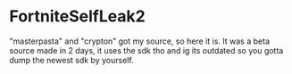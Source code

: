 # FortniteSelfLeak2
"masterpasta" and "crypton" got my source, so here it is.
It was a beta source made in 2 days, it uses the sdk tho and ig its outdated so you gotta dump the newest sdk by yourself.
